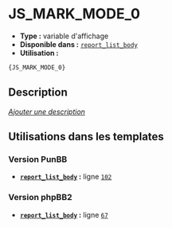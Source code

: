 # JS_MARK_MODE_0
* __Type :__ variable d'affichage
* __Disponible dans :__ [`report_list_body`](../tpl/var/report_list_body.md)
* __Utilisation :__

```html
{JS_MARK_MODE_0}
```

## Description
[*Ajouter une description*](https://fa-tvars.appspot.com/var/JS_MARK_MODE_0)

## Utilisations dans les templates

### Version PunBB
* __[`report_list_body`](../tpl/var/report_list_body.md#readme) :__ ligne [`102`](../tpl/src/punbb/report_list_body.tpl#L102)

### Version phpBB2
* __[`report_list_body`](../tpl/var/report_list_body.md#readme) :__ ligne [`67`](../tpl/src/subsilver/report_list_body.tpl#L67)